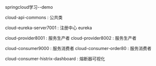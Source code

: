 springcloud学习--demo

cloud-api-commons : 公共类

cloud-eureka-server7001 : 注册中心 eureka

cloud-provider8001 : 服务生产者
cloud-provider8002 : 服务生产者

cloud-consumer9000 : 服务消费者
cloud-consumer-order80 : 服务消费者

cloud-consumer-histrix-dashboard : 熔断器可视化
